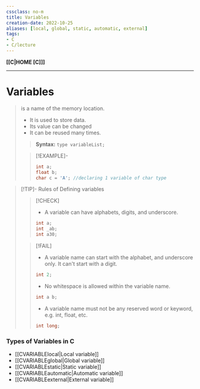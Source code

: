 ```yaml
---
cssclass: no-m
title: Variables
creation-date: 2022-10-25
aliases: [local, global, static, automatic, external]
tags:
- C
- C/lecture 
---
```

**[[C|HOME [C]]]**

---
# Variables
> is a name of the memory location.
>- It is used to store data.
>- Its value can be changed
>- It can be reused many times.
>
>> **Syntax:** `type variableList;`
>
>>[!EXAMPLE]- 
>> ```C
>> int a;
>> float b;
>> char c = 'A'; //declaring 1 variable of char type
>> ```

>[!TIP]- Rules of Defining variables
>>[!CHECK]
>>- A variable can have alphabets, digits, and underscore.
>> ```C
>> int a;
>> int _ab;
>> int a30;
>> ```
>
>>[!FAIL]
>>- A variable name can start with the alphabet, and underscore only. It can't start with a digit.
>> ```C
>> int 2;
>> ```
>>- No whitespace is allowed within the variable name.
>> ```C
>> int a b;
>> ```
>>- A variable name must not be any reserved word or keyword, e.g. int, float, etc.
>> ```C
>> int long;
>> ```

### Types of Variables in C
- [[CVARIABLElocal|Local variable]]
- [[CVARIABLEglobal|Global variable]]
- [[CVARIABLEstatic|Static variable]]
- [[CVARIABLEautomatic|Automatic variable]]
- [[CVARIABLEexternal|External variable]]